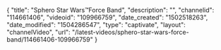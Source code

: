 {
    "title": "Sphero Star Wars&trade;Force Band",
    "description": "",
    "channelid": "114661406",
    "videoid": "109966759",
    "date_created": "1502518263",
    "date_modified": "1504286547",
    "type": "captivate",
    "layout": "channelVideo",
    "url": "\/latest-videos\/sphero-star-wars-force-band\/114661406-109966759"
}